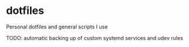 # dotfiles
Personal dotfiles and general scripts I use

TODO: automatic backing up of custom systemd services and udev rules
